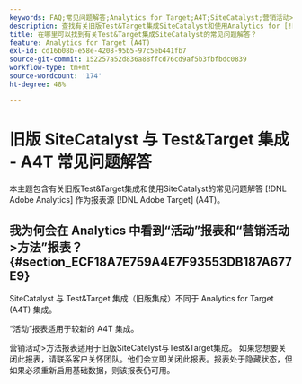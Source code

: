 ```yaml
---
keywords: FAQ;常见问题解答;Analytics for Target;A4T;SiteCatalyst;营销活动>方法;Test&Target;集成
description: 查找有关旧版Test&Target集成SiteCatalyst和使用Analytics for [!DNL Target] (A4T)。
title: 在哪里可以找到有关Test&Target集成SiteCatalyst的常见问题解答？
feature: Analytics for Target (A4T)
exl-id: cd16b08b-e58e-4208-95b5-97c5eb441fb7
source-git-commit: 152257a52d836a88ffcd76cd9af5b3fbfbdc0839
workflow-type: tm+mt
source-wordcount: '174'
ht-degree: 48%

---
```


# 旧版 SiteCatalyst 与 Test&amp;Target 集成 - A4T 常见问题解答

本主题包含有关旧版Test&amp;Target集成和使用SiteCatalyst的常见问题解答 [!DNL Adobe Analytics] 作为报表源 [!DNL Adobe Target] (A4T)。

## 我为何会在 Analytics 中看到“活动”报表和“营销活动>方法”报表？ {#section_ECF18A7E759A4E7F93553DB187A677E9}

SiteCatalyst 与 Test&amp;Target 集成（旧版集成）不同于 Analytics for Target (A4T) 集成。

“活动”报表适用于较新的 A4T 集成。

营销活动>方法报表适用于旧版SiteCatelyst与Test&amp;Target集成。 如果您想要关闭此报表，请联系客户关怀团队。他们会立即关闭此报表。报表处于隐藏状态，但如果必须重新启用基础数据，则该报表仍可用。
